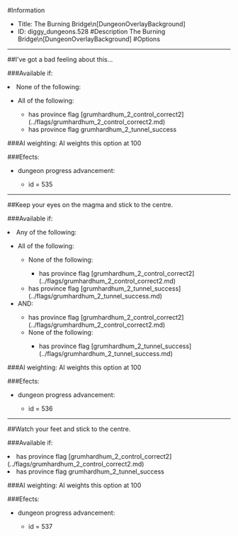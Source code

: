 #Information
 - Title: The Burning Bridge\n[DungeonOverlayBackground]
 - ID: diggy_dungeons.528
#Description
The Burning Bridge\n[DungeonOverlayBackground]
#Options

___
##I've got a bad feeling about this…

###Available if:
<li>None of the following:</li><ul><li>All of the following:</li><ul><li>has province flag [grumhardhum_2_control_correct2](../flags/grumhardhum_2_control_correct2.md)</li><li>has province flag  grumhardhum_2_tunnel_success</li></ul></ul>

###AI weighting:
AI weights this option at 100


###Efects:<ul><li>dungeon progress advancement:</li><ul><li>id = 535</li></ul></ul>

___
##Keep your eyes on the magma and stick to the centre.

###Available if:
<li>Any of the following:</li><ul><li>All of the following:</li><ul><li>None of the following:</li><ul><li>has province flag [grumhardhum_2_control_correct2](../flags/grumhardhum_2_control_correct2.md)</li></ul><li>has province flag [grumhardhum_2_tunnel_success](../flags/grumhardhum_2_tunnel_success.md)</li></ul><li>AND:</li><ul><li>has province flag [grumhardhum_2_control_correct2](../flags/grumhardhum_2_control_correct2.md)</li><li>None of the following:</li><ul><li>has province flag [grumhardhum_2_tunnel_success](../flags/grumhardhum_2_tunnel_success.md)</li></ul></ul></ul>

###AI weighting:
AI weights this option at 100


###Efects:<ul><li>dungeon progress advancement:</li><ul><li>id = 536</li></ul></ul>

___
##Watch your feet and stick to the centre.

###Available if:
<li>has province flag [grumhardhum_2_control_correct2](../flags/grumhardhum_2_control_correct2.md)</li><li>has province flag  grumhardhum_2_tunnel_success</li>

###AI weighting:
AI weights this option at 100


###Efects:<ul><li>dungeon progress advancement:</li><ul><li>id = 537</li></ul></ul>
